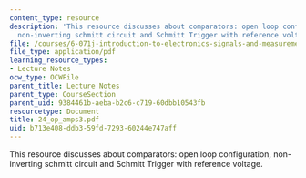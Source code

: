 ```yaml
---
content_type: resource
description: 'This resource discusses about comparators: open loop configuration,
  non-inverting schmitt circuit and Schmitt Trigger with reference voltage.'
file: /courses/6-071j-introduction-to-electronics-signals-and-measurement-spring-2006/b713e408ddb359fd729360244e747aff_24_op_amps3.pdf
file_type: application/pdf
learning_resource_types:
- Lecture Notes
ocw_type: OCWFile
parent_title: Lecture Notes
parent_type: CourseSection
parent_uid: 9384461b-aeba-b2c6-c719-60dbb10543fb
resourcetype: Document
title: 24_op_amps3.pdf
uid: b713e408-ddb3-59fd-7293-60244e747aff
---
```

This resource discusses about comparators: open loop configuration, non-inverting schmitt circuit and Schmitt Trigger with reference voltage.